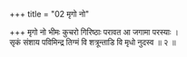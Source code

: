 +++
title = "02 मृगो नो"

+++
मृगो नो भीमः कुचरो गिरिष्ठाः परावत आ जगामा परस्याः ।  
सृकं संशाय पविमिन्द्र तिग्मं वि शत्रून्ताडि वि मृधो नुदस्व ॥ २ ॥